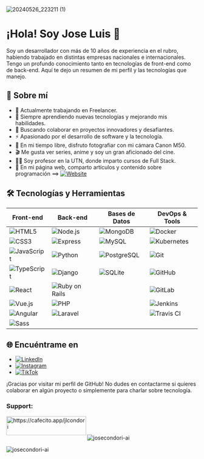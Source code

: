 ![20240526_223211 (1)](https://github.com/josecondori-ai/josecondori-ai/assets/62406594/507e3c6d-de86-4398-a5bb-6f7f2ded1626)

# ¡Hola! Soy Jose Luis 👋

Soy un desarrollador con más de 10 años de experiencia en el rubro, habiendo trabajado en distintas empresas nacionales e internacionales. Tengo un profundo conocimiento tanto en tecnologías de front-end como de back-end. Aquí te dejo un resumen de mi perfil y las tecnologías que manejo.

## 🚀 Sobre mí

- 🔭 Actualmente trabajando en Freelancer.
- 🌱 Siempre aprendiendo nuevas tecnologías y mejorando mis habilidades.
- 👯 Buscando colaborar en proyectos innovadores y desafiantes.
- ⚡ Apasionado por el desarrollo de software y la tecnología.
- 📸 En mi tiempo libre, disfruto fotografiar con mi cámara Canon M50.
- 🎬 Me gusta ver series, anime y soy un gran aficionado del cine.
- 👨‍🏫 Soy profesor en la UTN, donde imparto cursos de Full Stack.
- 📝 En mi página web, comparto artículos y contenido sobre programación ==> [![Website](https://img.shields.io/badge/-Website-FF5722?style=flat&logo=google-chrome&logoColor=white)](https://jlcondori.com/)



## 🛠️ Tecnologías y Herramientas

| Front-end      | Back-end        | Bases de Datos  | DevOps & Tools  |
| -------------- | --------------- | --------------- | --------------- |
| ![HTML5](https://img.shields.io/badge/-HTML5-E34F26?style=flat&logo=html5&logoColor=white) | ![Node.js](https://img.shields.io/badge/-Node.js-339933?style=flat&logo=node.js&logoColor=white) | ![MongoDB](https://img.shields.io/badge/-MongoDB-47A248?style=flat&logo=mongodb&logoColor=white) | ![Docker](https://img.shields.io/badge/-Docker-2496ED?style=flat&logo=docker&logoColor=white) |
| ![CSS3](https://img.shields.io/badge/-CSS3-1572B6?style=flat&logo=css3&logoColor=white) | ![Express](https://img.shields.io/badge/-Express-000000?style=flat&logo=express&logoColor=white) | ![MySQL](https://img.shields.io/badge/-MySQL-4479A1?style=flat&logo=mysql&logoColor=white) | ![Kubernetes](https://img.shields.io/badge/-Kubernetes-326CE5?style=flat&logo=kubernetes&logoColor=white) |
| ![JavaScript](https://img.shields.io/badge/-JavaScript-F7DF1E?style=flat&logo=javascript&logoColor=black) | ![Python](https://img.shields.io/badge/-Python-3776AB?style=flat&logo=python&logoColor=white) | ![PostgreSQL](https://img.shields.io/badge/-PostgreSQL-336791?style=flat&logo=postgresql&logoColor=white) | ![Git](https://img.shields.io/badge/-Git-F05032?style=flat&logo=git&logoColor=white) |
| ![TypeScript](https://img.shields.io/badge/-TypeScript-007ACC?style=flat&logo=typescript&logoColor=white) | ![Django](https://img.shields.io/badge/-Django-092E20?style=flat&logo=django&logoColor=white) | ![SQLite](https://img.shields.io/badge/-SQLite-003B57?style=flat&logo=sqlite&logoColor=white) | ![GitHub](https://img.shields.io/badge/-GitHub-181717?style=flat&logo=github&logoColor=white) |
| ![React](https://img.shields.io/badge/-React-61DAFB?style=flat&logo=react&logoColor=black) | ![Ruby on Rails](https://img.shields.io/badge/-Ruby_on_Rails-CC0000?style=flat&logo=ruby-on-rails&logoColor=white) | | ![GitLab](https://img.shields.io/badge/-GitLab-FC6D26?style=flat&logo=gitlab&logoColor=white) |
| ![Vue.js](https://img.shields.io/badge/-Vue.js-4FC08D?style=flat&logo=vue.js&logoColor=white) | ![PHP](https://img.shields.io/badge/-PHP-777BB4?style=flat&logo=php&logoColor=white) | | ![Jenkins](https://img.shields.io/badge/-Jenkins-D24939?style=flat&logo=jenkins&logoColor=white) |
| ![Angular](https://img.shields.io/badge/-Angular-DD0031?style=flat&logo=angular&logoColor=white) | ![Laravel](https://img.shields.io/badge/-Laravel-FF2D20?style=flat&logo=laravel&logoColor=white) | | ![Travis CI](https://img.shields.io/badge/-Travis%20CI-3EAAAF?style=flat&logo=travis-ci&logoColor=white) |
| ![Sass](https://img.shields.io/badge/-Sass-CC6699?style=flat&logo=sass&logoColor=white) | | | 


## 🌐 Encuéntrame en

- [![LinkedIn](https://img.shields.io/badge/-LinkedIn-0A66C2?style=flat&logo=linkedin&logoColor=white)](https://www.linkedin.com/in/jose-luis-condori-93649225/)
- [![Instagram](https://img.shields.io/badge/-Instagram-E4405F?style=flat&logo=instagram&logoColor=white)](https://www.instagram.com/dev.joseluis/)
- [![TikTok](https://img.shields.io/badge/-TikTok-000000?style=flat&logo=tiktok&logoColor=white)](https://www.tiktok.com/@dev.joseluis)


¡Gracias por visitar mi perfil de GitHub! No dudes en contactarme si quieres colaborar en algún proyecto o simplemente para charlar sobre tecnología.

<h3 align="left">Support:</h3>
<p><a href="https://www.buymeacoffee.com/https://cafecito.app/jlcondori"> <img align="left" src="https://cdn.buymeacoffee.com/buttons/v2/default-yellow.png" height="50" width="210" alt="https://cafecito.app/jlcondori" /></a></p><br><br>

<p align="left"> <img src="https://komarev.com/ghpvc/?username=josecondori-ai&label=Profile%20views&color=0e75b6&style=flat" alt="josecondori-ai" /> </p>

<p><img align="center" src="https://github-readme-stats.vercel.app/api/top-langs?username=josecondori-ai&show_icons=true&locale=en&layout=compact" alt="josecondori-ai" /></p>
